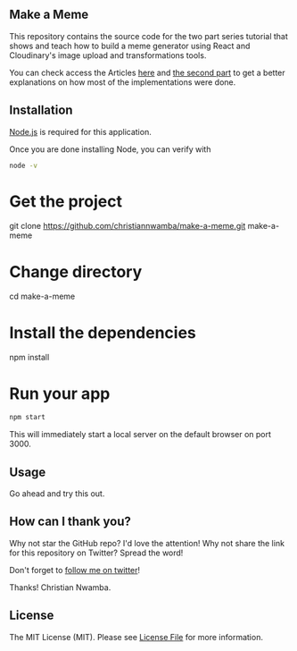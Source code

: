 ## Make a Meme

This repository contains the source code for the two part series tutorial that shows and teach how to build a meme generator using React and Cloudinary's image upload and transformations tools.

You can check access the Articles [here](https://medium.com/@codebeast_/build-a-meme-generator-using-react-and-cloudinary-part-1-uploading-images-9846a738f040) and [the second part](https://medium.com/@codebeast_/build-a-meme-generator-with-react-and-cloudinary-part-2-meme-generation-408edd250fc) to get a better explanations on how most of the implementations were done.


## Installation

[Node.js](https://nodejs.org) is required for this application.

Once you are done installing Node, you can verify with 

```bash
node -v
```

# Get the project
git clone https://github.com/christiannwamba/make-a-meme.git make-a-meme

# Change directory
cd make-a-meme

# Install the dependencies
npm install

# Run your app
```bash
npm start

```

This will immediately start a local server on the default browser on port 3000.


## Usage 

Go ahead and try this out.

## How can I thank you?

Why not star the GitHub repo? I'd love the attention! Why not share the link for this repository on Twitter? Spread the word!

Don't forget to [follow me on twitter](https://twitter.com/codebeast)!

Thanks!
Christian Nwamba.

## License

The MIT License (MIT). Please see [License File](LICENSE.md) for more information.